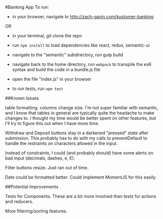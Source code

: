 #Banking App
To run: 
- in your browser, navigate to http://zach-gavin.com/kustomer-banking

OR

- in your terminal, git clone the repo
- run `npm install` to load dependencies like react, redux, semantic-ui
- navigate to the "semantic" subdirectory, run gulp build
- navigate back to the home directory, run `webpack` to transpile the es6 syntax and build the code in a bundle.js file

- open the file "index.js" in your browser
- to run tests, run `npm test`


##Known Issues

table formatting. columns change size. I'm not super familiar with semantic, and I know that tables in general are typically quite the headache to make changes to. I thought my time would be better spent on other features, but I'll try to figure this out when I have more time.

Withdraw and Deposit buttons stay in a darkened "pressed" state after submission. This probably has to do with my calls to preventDefault to handle the restraints on characters allowed in the input.

Instead of constraints, I could (and probably should) have some alerts on bad input (decimals, dashes, e, E).

Filter buttons resize. Just ran out of time.

Date could be formatted better. Could implement MomentJS for this easily.

##Potential Improvements

Tests for Components. These are a bit more involved than tests for actions and reducers.

More filtering/sorting features.